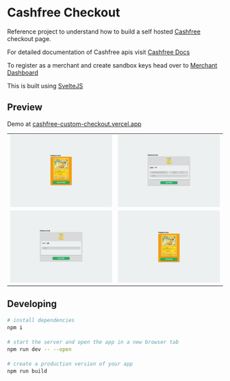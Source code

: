 # Cashfree Checkout

Reference project to understand how to build a self hosted [Cashfree](https://www.cashfree.com) checkout page.

For detailed documentation of Cashfree apis visit [Cashfree Docs](https://docs.cashfree.com/docs)

To register as a merchant and create sandbox keys head over to [Merchant Dashboard](https://merchant.cashfree.com)

This is built using [SvelteJS](https://kit.svelte.dev/)

## Preview

Demo at [cashfree-custom-checkout.vercel.app](https://cashfree-custom-checkout.vercel.app/)

|                                        |                                          |
| -------------------------------------- | ---------------------------------------- |
| ![Landing](static/Landing.png)         | ![CheckoutCard](static/CheckoutCard.png) |
| ![CheckoutUPI](static/CheckoutUPI.png) | ![ThankYou](static/ThankYou.png)         |

## Developing

```bash
# install dependencies
npm i

# start the server and open the app in a new browser tab
npm run dev -- --open

# create a production version of your app
npm run build
```
